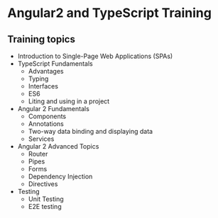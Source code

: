 # Angular2 and TypeScript Training

## Training topics

- Introduction to Single-Page Web Applications (SPAs)
- TypeScript Fundamentals
  - Advantages
  - Typing
  - Interfaces
  - ES6
  - Liting and using in a project
- Angular 2 Fundamentals
  - Components
  - Annotations
  - Two-way data binding and displaying data
  - Services
- Angular 2 Advanced Topics
  - Router
  - Pipes
  - Forms
  - Dependency Injection
  - Directives
- Testing
  - Unit Testing
  - E2E testing
  